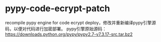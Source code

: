 # pypy-code-ecrypt-patch
recompile pypy engine for code ecrypt deploy，修改并重新编译pypy引擎源码，以便对代码进行加密部署。
pypy引擎原始源码：https://downloads.python.org/pypy/pypy2.7-v7.3.17-src.tar.bz2
